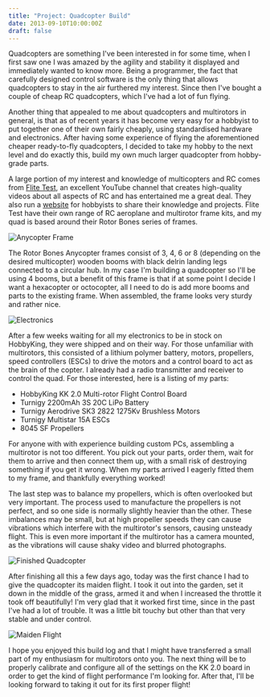 ```yaml
---
title: "Project: Quadcopter Build"
date: 2013-09-10T10:00:00Z
draft: false
---
```


Quadcopters are something I've been interested in for some time, when I first saw one I was amazed by the agility and stability it displayed and immediately wanted to know more. Being a programmer, the fact that carefully designed control software is the only thing that allows quadcopters to stay in the air furthered my interest. Since then I've bought a couple of cheap RC quadcopters, which I've had a lot of fun flying.

Another thing that appealed to me about quadcopters and multirotors in general, is that as of recent years it has become very easy for a hobbyist to put together one of their own fairly cheaply, using standardised hardware and electronics. After having some experience of flying the aforementioned cheaper ready-to-fly quadcopters, I decided to take my hobby to the next level and do exactly this, build my own much larger quadcopter from hobby-grade parts.

A large portion of my interest and knowledge of multicopters and RC comes from [Flite Test](http://www.youtube.com/user/flitetest/), an excellent YouTube channel that creates high-quality videos about all aspects of RC and has entertained me a great deal. They also run a [website](http://flitetest.com) for hobbyists to share their knowledge and projects. Flite Test have their own range of RC aeroplane and multirotor frame kits, and my quad is based around their Rotor Bones series of frames.

![Anycopter Frame](http://farm6.staticflickr.com/5342/9540906234_464e9e1f84_c.jpg "The assembled  Anycopter frame.")

The Rotor Bones Anycopter frames consist of 3, 4, 6 or 8 (depending on the desired multicopter) wooden booms with black delrin landing legs connected to a circular hub. In my case I'm building a quadcopter so I'll be using 4 booms, but a benefit of this frame is that if at some point I decide I want a hexacopter or octocopter, all I need to do is add more booms and parts to the existing frame. When assembled, the frame looks very sturdy and rather nice.

![Electronics](http://farm6.staticflickr.com/5505/9540922584_cd49dc8c32_c.jpg "The electronics arrive!")

After a few weeks waiting for all my electronics to be in stock on HobbyKing, they were shipped and on their way. For those unfamiliar with multirotors, this consisted of a lithium polymer battery, motors, propellers, speed controllers (ESCs) to drive the motors and a control board to act as the brain of the copter. I already had a radio transmitter and receiver to control the quad. For those interested, here is a listing of my parts:

*   HobbyKing KK 2.0 Multi-rotor Flight Control Board
*   Turnigy 2200mAh 3S 20C LiPo Battery
*   Turnigy Aerodrive SK3 2822 1275Kv Brushless Motors
*   Turnigy Multistar 15A ESCs
*   8045 SF Propellers

For anyone with with experience building custom PCs, assembling a multirotor is not too different. You pick out your parts, order them, wait for them to arrive and then connect them up, with a small risk of destroying something if you get it wrong. When my parts arrived I eagerly fitted them to my frame, and thankfully everything worked!

The last step was to balance my propellers, which is often overlooked but very important. The process used to manufacture the propellers is not perfect, and so one side is normally slightly heavier than the other. These imbalances may be small, but at high propeller speeds they can cause vibrations which interfere with the multirotor's sensors, causing unsteady flight. This is even more important if the multirotor has a camera mounted, as the vibrations will cause shaky video and blurred photographs.

![Finished Quadcopter](http://farm4.staticflickr.com/3706/9540937152_5d9a2b920b_c.jpg "The finished quadcopter, you can see the tape on the propellers which is being used to balance them.")

After finishing all this a few days ago, today was the first chance I had to give the quadcopter its maiden flight. I took it out into the garden, set it down in the middle of the grass, armed it and when I increased the throttle it took off beautifully! I'm very glad that it worked first time, since in the past I've had a lot of trouble. It was a little bit touchy but other than that very stable and under control.

![Maiden Flight](http://farm8.staticflickr.com/7434/9538163503_028e49743d_c.jpg "")

I hope you enjoyed this build log and that I might have transferred a small part of my enthusiasm for multirotors onto you. The next thing will be to properly calibrate and configure all of the settings on the KK 2.0 board in order to get the kind of flight performance I'm looking for. After that, I'll be looking forward to taking it out for its first proper flight!

